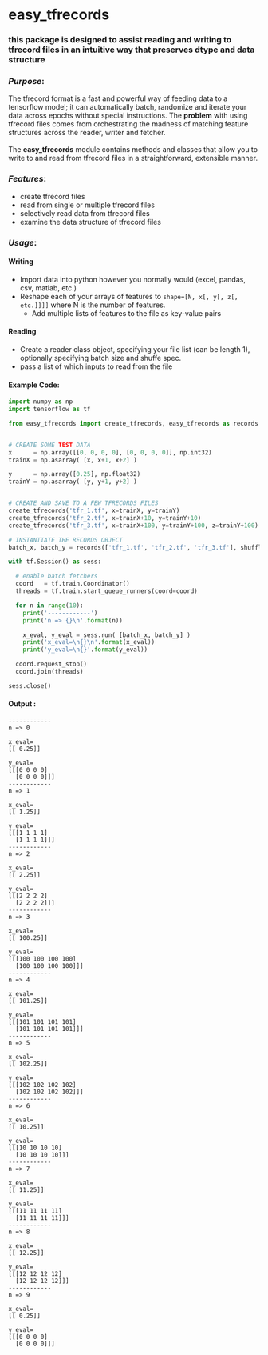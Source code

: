 # easy_tfrecords

### this package is designed to assist reading and writing to tfrecord files in an intuitive way that preserves dtype and data structure

### _Purpose_:<br>
The tfrecord format is a fast and powerful way of feeding data to a tensorflow model; it can automatically batch, randomize and iterate your data across epochs without special instructions. The **problem** with using tfrecord files comes from orchestrating the madness of matching feature structures across the reader, writer and fetcher.
<br><br>
The **easy_tfrecords** module contains methods and classes that allow you to write to and read from tfrecord files in a straightforward, extensible manner.

### _Features_:<br>
- create tfrecord files
- read from single or multiple tfrecord files
- selectively read data from tfrecord files
- examine the data structure of tfrecord files

### _Usage_:<br>
#### **Writing**<br>
- Import data into python however you normally would (excel, pandas, csv, matlab, etc.)
- Reshape each of your arrays of features to `shape=[N, x[, y[, z[, etc.]]]]` where N is the number of features. 
  - Add multiple lists of features to the file as key-value pairs
#### **Reading**<br>
- Create a reader class object, specifying your file list (can be length 1), optionally specifying batch size and shuffe spec.
- pass a list of which inputs to read from the file

#### Example Code:
```python
import numpy as np
import tensorflow as tf

from easy_tfrecords import create_tfrecords, easy_tfrecords as records


# CREATE SOME TEST DATA
x      = np.array([[0, 0, 0, 0], [0, 0, 0, 0]], np.int32)
trainX = np.asarray( [x, x+1, x+2] )

y      = np.array([0.25], np.float32)
trainY = np.asarray( [y, y+1, y+2] )


# CREATE AND SAVE TO A FEW TFRECORDS FILES
create_tfrecords('tfr_1.tf', x=trainX, y=trainY)
create_tfrecords('tfr_2.tf', x=trainX+10, y=trainY+10)
create_tfrecords('tfr_3.tf', x=trainX+100, y=trainY+100, z=trainY+100)

# INSTANTIATE THE RECORDS OBJECT
batch_x, batch_y = records(['tfr_1.tf', 'tfr_2.tf', 'tfr_3.tf'], shuffle=False, batch_size=1).inputs(['x', 'y'])

with tf.Session() as sess:

  # enable batch fetchers
  coord   = tf.train.Coordinator()
  threads = tf.train.start_queue_runners(coord=coord)

  for n in range(10):
    print('------------')
    print('n => {}\n'.format(n))

    x_eval, y_eval = sess.run( [batch_x, batch_y] )
    print('x_eval=\n{}\n'.format(x_eval))
    print('y_eval=\n{}'.format(y_eval))

  coord.request_stop()
  coord.join(threads)

sess.close()
```
#### Output :
```
------------
n => 0

x_eval=
[[ 0.25]]

y_eval=
[[[0 0 0 0]
  [0 0 0 0]]]
------------
n => 1

x_eval=
[[ 1.25]]

y_eval=
[[[1 1 1 1]
  [1 1 1 1]]]
------------
n => 2

x_eval=
[[ 2.25]]

y_eval=
[[[2 2 2 2]
  [2 2 2 2]]]
------------
n => 3

x_eval=
[[ 100.25]]

y_eval=
[[[100 100 100 100]
  [100 100 100 100]]]
------------
n => 4

x_eval=
[[ 101.25]]

y_eval=
[[[101 101 101 101]
  [101 101 101 101]]]
------------
n => 5

x_eval=
[[ 102.25]]

y_eval=
[[[102 102 102 102]
  [102 102 102 102]]]
------------
n => 6

x_eval=
[[ 10.25]]

y_eval=
[[[10 10 10 10]
  [10 10 10 10]]]
------------
n => 7

x_eval=
[[ 11.25]]

y_eval=
[[[11 11 11 11]
  [11 11 11 11]]]
------------
n => 8

x_eval=
[[ 12.25]]

y_eval=
[[[12 12 12 12]
  [12 12 12 12]]]
------------
n => 9

x_eval=
[[ 0.25]]

y_eval=
[[[0 0 0 0]
  [0 0 0 0]]]
```